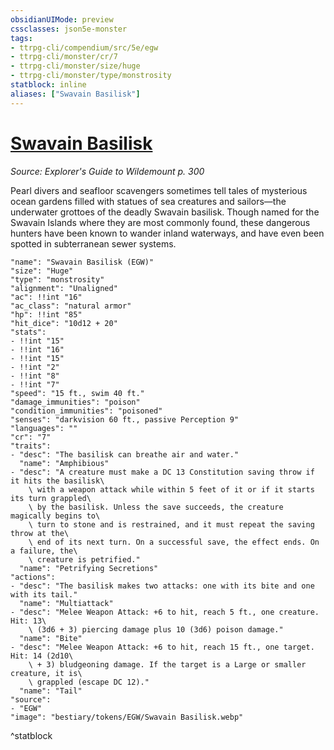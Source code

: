 ```yaml
---
obsidianUIMode: preview
cssclasses: json5e-monster
tags:
- ttrpg-cli/compendium/src/5e/egw
- ttrpg-cli/monster/cr/7
- ttrpg-cli/monster/size/huge
- ttrpg-cli/monster/type/monstrosity
statblock: inline
aliases: ["Swavain Basilisk"]
---
```

# [Swavain Basilisk](3-Compendium\CLI\bestiary\monstrosity/swavain-basilisk-egw.md)
*Source: Explorer's Guide to Wildemount p. 300*  

Pearl divers and seafloor scavengers sometimes tell tales of mysterious ocean gardens filled with statues of sea creatures and sailors—the underwater grottoes of the deadly Swavain basilisk. Though named for the Swavain Islands where they are most commonly found, these dangerous hunters have been known to wander inland waterways, and have even been spotted in subterranean sewer systems.

```statblock
"name": "Swavain Basilisk (EGW)"
"size": "Huge"
"type": "monstrosity"
"alignment": "Unaligned"
"ac": !!int "16"
"ac_class": "natural armor"
"hp": !!int "85"
"hit_dice": "10d12 + 20"
"stats":
- !!int "15"
- !!int "16"
- !!int "15"
- !!int "2"
- !!int "8"
- !!int "7"
"speed": "15 ft., swim 40 ft."
"damage_immunities": "poison"
"condition_immunities": "poisoned"
"senses": "darkvision 60 ft., passive Perception 9"
"languages": ""
"cr": "7"
"traits":
- "desc": "The basilisk can breathe air and water."
  "name": "Amphibious"
- "desc": "A creature must make a DC 13 Constitution saving throw if it hits the basilisk\
    \ with a weapon attack while within 5 feet of it or if it starts its turn grappled\
    \ by the basilisk. Unless the save succeeds, the creature magically begins to\
    \ turn to stone and is restrained, and it must repeat the saving throw at the\
    \ end of its next turn. On a successful save, the effect ends. On a failure, the\
    \ creature is petrified."
  "name": "Petrifying Secretions"
"actions":
- "desc": "The basilisk makes two attacks: one with its bite and one with its tail."
  "name": "Multiattack"
- "desc": "Melee Weapon Attack: +6 to hit, reach 5 ft., one creature. Hit: 13\
    \ (3d6 + 3) piercing damage plus 10 (3d6) poison damage."
  "name": "Bite"
- "desc": "Melee Weapon Attack: +6 to hit, reach 15 ft., one target. Hit: 14 (2d10\
    \ + 3) bludgeoning damage. If the target is a Large or smaller creature, it is\
    \ grappled (escape DC 12)."
  "name": "Tail"
"source":
- "EGW"
"image": "bestiary/tokens/EGW/Swavain Basilisk.webp"
```
^statblock
